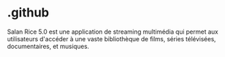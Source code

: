 # .github
Salan Rice 5.0 est une application de streaming multimédia qui permet aux utilisateurs d'accéder à une vaste bibliothèque de films, séries télévisées, documentaires, et musiques.
